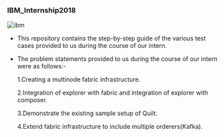 ### IBM_Internship2018


![ibm](https://user-images.githubusercontent.com/36883383/44053261-c1466e44-9f5c-11e8-9b20-4d230e2ad034.png)


- This repository contains the step-by-step guide of the various test cases provided to us during the course of our intern.

- The problem statements provided to us during the course of our intern were as follows:-

  1.Creating a multinode fabric infrastructure.

  2.Integration of explorer with fabric and integration of explorer with composer.

  3.Demonstrate the existing sample setup of Quilt.

  4.Extend fabric infrastructure to include multiple orderers(Kafka).
